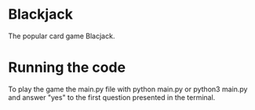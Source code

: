 # Blackjack
The popular card game Blacjack. 
# Running the code
To play the game the main.py file with python main.py or python3 main.py and answer "yes" to the first question presented in the terminal.
